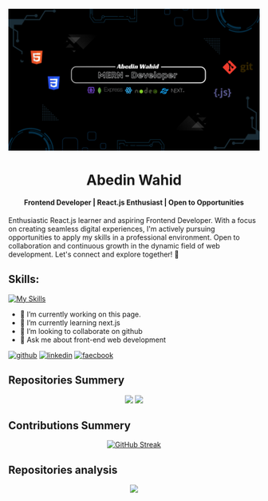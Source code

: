 ![Frontend Developer | React.js Enthusiast | Open to Opportunities](/asset/cover.png)


<h1 align="center">Abedin Wahid</h1>
<h4 align="center">Frontend Developer | React.js Enthusiast | Open to Opportunities</h1>





Enthusiastic React.js learner and aspiring Frontend Developer. With a focus on creating seamless digital experiences, I'm actively pursuing opportunities to apply my skills in a professional environment. Open to collaboration and continuous growth in the dynamic field of web development. Let's connect and explore together! 🚀

## Skills:
[![My Skills](https://skillicons.dev/icons?i=js,react,nodejs,mongodb,express,tailwind,boostrap)](https://skillicons.dev)

- 🔭 I’m currently working on this page.
- 🌱 I’m currently learning next.js
- 👯 I’m looking to collaborate on github
- 💬 Ask me about front-end web development

[<img src='https://skillicons.dev/icons?i=github' alt='github' height='40' >](https://github.com/abedinwahid9) 
[<img src='https://skillicons.dev/icons?i=linkedin' alt='linkedin' height='40' >](https://linkedin.com/in/abedinwahid)
[<img src='https://cdn.jsdelivr.net/gh/dmhendricks/signature-social-icons/icons/round-flat-filled/50px/facebook.png' alt='faecbook' height='40' >](https://facebook.com/abedin.wahid.5)






## Repositories Summery
<div align="center">

  ![](http://github-profile-summary-cards.vercel.app/api/cards/most-commit-language?username=abedinwahid9&theme=dark)
![](http://github-profile-summary-cards.vercel.app/api/cards/repos-per-language?username=abedinwahid9&theme=dark)
</div>


## Contributions Summery

<div align="center">

[![GitHub Streak](https://github-readme-streak-stats.herokuapp.com?user=abedinwahid9&theme=dark)](https://git.io/streak-stats)
</div>

</center>



## Repositories analysis

<div align="center">

![](http://github-profile-summary-cards.vercel.app/api/cards/profile-details?username=abedinwahid9&theme=dark)
</div>
